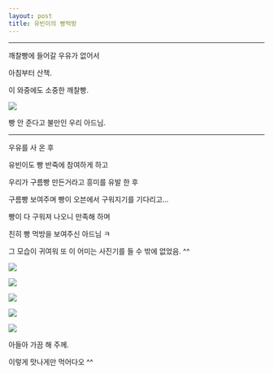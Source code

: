 ```yaml
---
layout: post
title: 유빈이의 빵먹방
---
```




---

깨찰빵에 들어갈 우유가 없어서 

아침부터 산책. 

이 와중에도 소중한 깨찰빵.

![](https://dl.dropboxusercontent.com/u/9792864/150803%20%EC%9C%A0%EB%B9%88%EC%9D%B4%20%EB%B9%B5%EB%A8%B9%EB%B0%A9/1438613326072.jpeg)


빵 안 준다고 불만인 우리 아드님. 

---

우유를 사 온 후 

유빈이도 빵 반죽에 참여하게 하고 

우리가 구름빵 만든거라고 흥미를 유발 한 후 

구름빵 보여주며 빵이 오븐에서 구워지기를 기다리고...

빵이 다 구워져 나오니 만족해 하며 

친히 빵 먹방을 보여주신 아드님 ㅋ 

그 모습이 귀여워 또 이 어미는 사진기를 들 수 밖에 없었음. ^^

![](https://dl.dropboxusercontent.com/u/9792864/150803%20%EC%9C%A0%EB%B9%88%EC%9D%B4%20%EB%B9%B5%EB%A8%B9%EB%B0%A9/DSC04279.JPG)


![](https://dl.dropboxusercontent.com/u/9792864/150803%20%EC%9C%A0%EB%B9%88%EC%9D%B4%20%EB%B9%B5%EB%A8%B9%EB%B0%A9/DSC04280.JPG)


![](https://dl.dropboxusercontent.com/u/9792864/150803%20%EC%9C%A0%EB%B9%88%EC%9D%B4%20%EB%B9%B5%EB%A8%B9%EB%B0%A9/DSC04281.JPG)


![](https://dl.dropboxusercontent.com/u/9792864/150803%20%EC%9C%A0%EB%B9%88%EC%9D%B4%20%EB%B9%B5%EB%A8%B9%EB%B0%A9/DSC04282.JPG)


![](https://dl.dropboxusercontent.com/u/9792864/150803%20%EC%9C%A0%EB%B9%88%EC%9D%B4%20%EB%B9%B5%EB%A8%B9%EB%B0%A9/DSC04283.JPG)



아들아 가끔 해 주께.

이렇게 맛나게만 먹어다오 ^^



